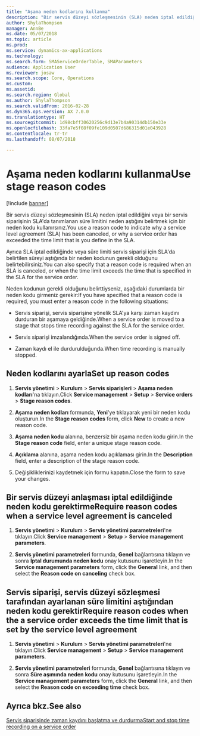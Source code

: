 ```yaml
---
title: "Aşama neden kodlarını kullanma"
description: "Bir servis düzeyi sözleşmesinin (SLA) neden iptal edildiğini veya bir servis siparişinin SLA'da tanımlanan süre limitini neden aştığını belirtmek için bir neden kodu kullanırsınız."
author: ShylaThompson
manager: AnnBe
ms.date: 05/07/2018
ms.topic: article
ms.prod: 
ms.service: dynamics-ax-applications
ms.technology: 
ms.search.form: SMAServiceOrderTable, SMAParameters
audience: Application User
ms.reviewer: josaw
ms.search.scope: Core, Operations
ms.custom: 
ms.assetid: 
ms.search.region: Global
ms.author: ShylaThompson
ms.search.validFrom: 2016-02-28
ms.dyn365.ops.version: AX 7.0.0
ms.translationtype: HT
ms.sourcegitcommit: 1d98cbff30620256c9d13e7b4a90314db150e33e
ms.openlocfilehash: 33fa7e5f08f09fe109d0507d686315d01e043928
ms.contentlocale: tr-tr
ms.lasthandoff: 08/07/2018

---
```



# <a name="use-stage-reason-codes"></a><span data-ttu-id="b301a-103">Aşama neden kodlarını kullanma</span><span class="sxs-lookup"><span data-stu-id="b301a-103">Use stage reason codes</span></span> 

[!include [banner](../includes/banner.md)]


<span data-ttu-id="b301a-104">Bir servis düzeyi sözleşmesinin (SLA) neden iptal edildiğini veya bir servis siparişinin SLA'da tanımlanan süre limitini neden aştığını belirtmek için bir neden kodu kullanırsınız.</span><span class="sxs-lookup"><span data-stu-id="b301a-104">You use a reason code to indicate why a service level agreement (SLA) has been canceled, or why a service order has exceeded the time limit that is you define in the SLA.</span></span>

<span data-ttu-id="b301a-105">Ayrıca SLA iptal edildiğinde veya süre limiti servis siparişi için SLA'da belirtilen süreyi aştığında bir neden kodunun gerekli olduğunu belirtebilirsiniz.</span><span class="sxs-lookup"><span data-stu-id="b301a-105">You can also specify that a reason code is required when an SLA is canceled, or when the time limit exceeds the time that is specified in the SLA for the service order.</span></span>

<span data-ttu-id="b301a-106">Neden kodunun gerekli olduğunu belirttiyseniz, aşağıdaki durumlarda bir neden kodu girmeniz gerekir:</span><span class="sxs-lookup"><span data-stu-id="b301a-106">If you have specified that a reason code is required, you must enter a reason code in the following situations:</span></span>

  - <span data-ttu-id="b301a-107">Servis siparişi, servis siparişine yönelik SLA'ya karşı zaman kaydını durduran bir aşamaya geldiğinde.</span><span class="sxs-lookup"><span data-stu-id="b301a-107">When a service order is moved to a stage that stops time recording against the SLA for the service order.</span></span>

  - <span data-ttu-id="b301a-108">Servis siparişi imzalandığında.</span><span class="sxs-lookup"><span data-stu-id="b301a-108">When the service order is signed off.</span></span>

  - <span data-ttu-id="b301a-109">Zaman kaydı el ile durdurulduğunda.</span><span class="sxs-lookup"><span data-stu-id="b301a-109">When time recording is manually stopped.</span></span>

## <a name="set-up-reason-codes"></a><span data-ttu-id="b301a-110">Neden kodlarını ayarla</span><span class="sxs-lookup"><span data-stu-id="b301a-110">Set up reason codes</span></span>

1.  <span data-ttu-id="b301a-111">**Servis yönetimi** \> **Kurulum** \> **Servis siparişleri** \> **Aşama neden kodları**'na tıklayın.</span><span class="sxs-lookup"><span data-stu-id="b301a-111">Click **Service management** \> **Setup** \> **Service orders** \> **Stage reason codes**.</span></span>

2.  <span data-ttu-id="b301a-112">**Aşama neden kodları** formunda, **Yeni**'ye tıklayarak yeni bir neden kodu oluşturun.</span><span class="sxs-lookup"><span data-stu-id="b301a-112">In the **Stage reason codes** form, click **New** to create a new reason code.</span></span>

3.  <span data-ttu-id="b301a-113">**Aşama neden kodu** alanına, benzersiz bir aşama neden kodu girin.</span><span class="sxs-lookup"><span data-stu-id="b301a-113">In the **Stage reason code** field, enter a unique stage reason code.</span></span>

4.  <span data-ttu-id="b301a-114">**Açıklama** alanına, aşama neden kodu açıklaması girin.</span><span class="sxs-lookup"><span data-stu-id="b301a-114">In the **Description** field, enter a description of the stage reason code.</span></span>

5.  <span data-ttu-id="b301a-115">Değişikliklerinizi kaydetmek için formu kapatın.</span><span class="sxs-lookup"><span data-stu-id="b301a-115">Close the form to save your changes.</span></span>

## <a name="require-reason-codes-when-a-service-level-agreement-is-canceled"></a><span data-ttu-id="b301a-116">Bir servis düzeyi anlaşması iptal edildiğinde neden kodu gerektirme</span><span class="sxs-lookup"><span data-stu-id="b301a-116">Require reason codes when a service level agreement is canceled</span></span>

1.  <span data-ttu-id="b301a-117">**Servis yönetimi** \> **Kurulum** \> **Servis yönetimi parametreleri**'ne tıklayın.</span><span class="sxs-lookup"><span data-stu-id="b301a-117">Click **Service management** \> **Setup** \> **Service management parameters**.</span></span>

2.  <span data-ttu-id="b301a-118">**Servis yönetimi parametreleri** formunda, **Genel** bağlantısına tıklayın ve sonra **İptal durumunda neden kodu** onay kutusunu işaretleyin.</span><span class="sxs-lookup"><span data-stu-id="b301a-118">In the **Service management parameters** form, click the **General** link, and then select the **Reason code on canceling** check box.</span></span>

## <a name="require-reason-codes-when-the-a-service-order-exceeds-the-time-limit-that-is-set-by-the-service-level-agreement"></a><span data-ttu-id="b301a-119">Servis siparişi, servis düzeyi sözleşmesi tarafından ayarlanan süre limitini aştığından neden kodu gerektir</span><span class="sxs-lookup"><span data-stu-id="b301a-119">Require reason codes when the a service order exceeds the time limit that is set by the service level agreement</span></span>

1.  <span data-ttu-id="b301a-120">**Servis yönetimi** \> **Kurulum** \> **Servis yönetimi parametreleri**'ne tıklayın.</span><span class="sxs-lookup"><span data-stu-id="b301a-120">Click **Service management** \> **Setup** \> **Service management parameters**.</span></span>

2.  <span data-ttu-id="b301a-121">**Servis yönetimi parametreleri** formunda, **Genel** bağlantısına tıklayın ve sonra **Süre aşımında neden kodu** onay kutusunu işaretleyin.</span><span class="sxs-lookup"><span data-stu-id="b301a-121">In the **Service management parameters** form, click the **General** link, and then select the **Reason code on exceeding time** check box.</span></span>

## <a name="see-also"></a><span data-ttu-id="b301a-122">Ayrıca bkz.</span><span class="sxs-lookup"><span data-stu-id="b301a-122">See also</span></span>

[<span data-ttu-id="b301a-123">Servis siparişinde zaman kaydını başlatma ve durdurma</span><span class="sxs-lookup"><span data-stu-id="b301a-123">Start and stop time recording on a service order</span></span>](start-and-stop-time-recording-on-a-service-order.md)

  



